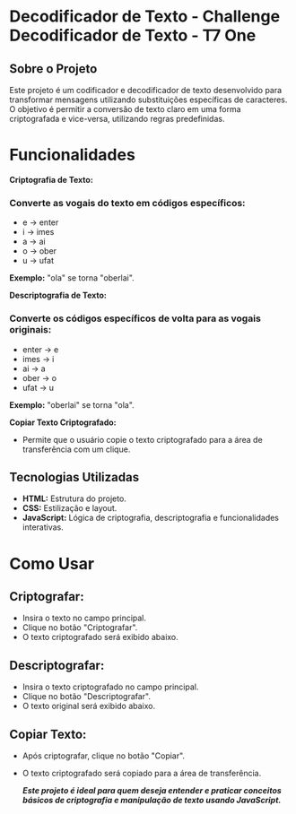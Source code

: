 # Decodificador de Texto - Challenge Decodificador de Texto - T7 One
## Sobre o Projeto
Este projeto é um codificador e decodificador de texto desenvolvido para transformar mensagens utilizando substituições específicas de caracteres. O objetivo é permitir a conversão de texto claro em uma forma criptografada e vice-versa, utilizando regras predefinidas.

# Funcionalidades
**Criptografia de Texto:**

### Converte as vogais do texto em códigos específicos:
- e → enter
- i → imes
- a → ai
- o → ober
- u → ufat

**Exemplo:** "ola" se torna "oberlai".

 **Descriptografia de Texto:**

### Converte os códigos específicos de volta para as vogais originais:
- enter → e
- imes → i
- ai → a
- ober → o
- ufat → u

**Exemplo:** "oberlai" se torna "ola".

**Copiar Texto Criptografado:**
- Permite que o usuário copie o texto criptografado para a área de transferência com um clique.

## Tecnologias Utilizadas
- **HTML:** Estrutura do projeto.
- **CSS:** Estilização e layout.
- **JavaScript:** Lógica de criptografia, descriptografia e funcionalidades interativas.

# Como Usar
## Criptografar:

- Insira o texto no campo principal.
- Clique no botão "Criptografar".
- O texto criptografado será exibido abaixo.

## Descriptografar:

- Insira o texto criptografado no campo principal.
- Clique no botão "Descriptografar".
- O texto original será exibido abaixo.

## Copiar Texto:

- Após criptografar, clique no botão "Copiar".
- O texto criptografado será copiado para a área de transferência.

  ***Este projeto é ideal para quem deseja entender e praticar conceitos básicos de criptografia e manipulação de texto usando JavaScript.***
